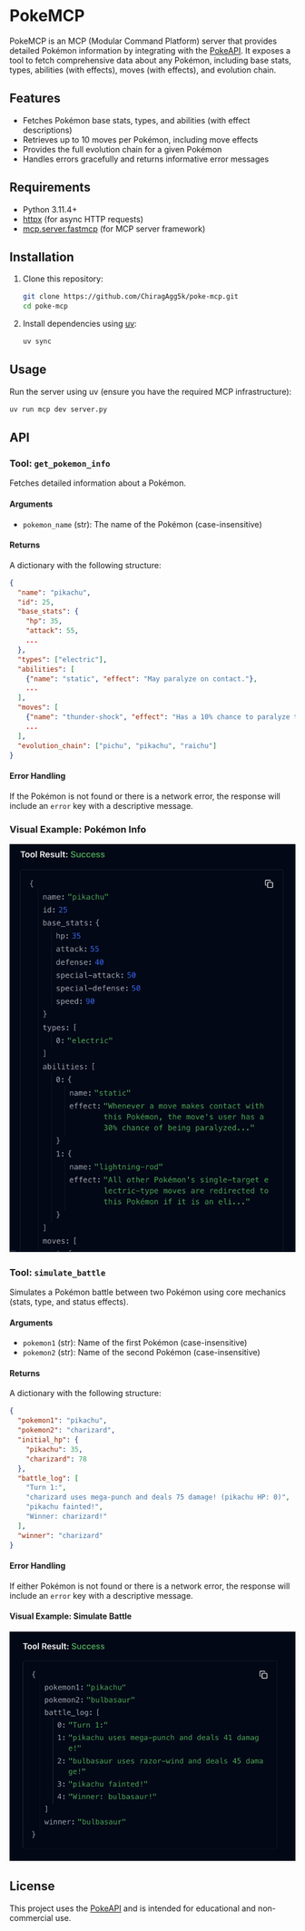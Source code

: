 # PokeMCP

PokeMCP is an MCP (Modular Command Platform) server that provides detailed Pokémon information by integrating with the [PokeAPI](https://pokeapi.co/). It exposes a tool to fetch comprehensive data about any Pokémon, including base stats, types, abilities (with effects), moves (with effects), and evolution chain.

## Features
- Fetches Pokémon base stats, types, and abilities (with effect descriptions)
- Retrieves up to 10 moves per Pokémon, including move effects
- Provides the full evolution chain for a given Pokémon
- Handles errors gracefully and returns informative error messages

## Requirements
- Python 3.11.4+
- [httpx](https://www.python-httpx.org/) (for async HTTP requests)
- [mcp.server.fastmcp](https://github.com/microsoft/mcp) (for MCP server framework)

## Installation
1. Clone this repository:
   ```bash
   git clone https://github.com/ChiragAgg5k/poke-mcp.git
   cd poke-mcp
   ```
2. Install dependencies using [uv](https://github.com/astral-sh/uv):
   ```bash
   uv sync
   ```

## Usage
Run the server using uv (ensure you have the required MCP infrastructure):
```bash
uv run mcp dev server.py
```

## API

### Tool: `get_pokemon_info`
Fetches detailed information about a Pokémon.

#### Arguments
- `pokemon_name` (str): The name of the Pokémon (case-insensitive)

#### Returns
A dictionary with the following structure:
```json
{
  "name": "pikachu",
  "id": 25,
  "base_stats": {
    "hp": 35,
    "attack": 55,
    ...
  },
  "types": ["electric"],
  "abilities": [
    {"name": "static", "effect": "May paralyze on contact."},
    ...
  ],
  "moves": [
    {"name": "thunder-shock", "effect": "Has a 10% chance to paralyze the target."},
    ...
  ],
  "evolution_chain": ["pichu", "pikachu", "raichu"]
}
```

#### Error Handling
If the Pokémon is not found or there is a network error, the response will include an `error` key with a descriptive message.

### Visual Example: Pokémon Info
![Pokémon Info Example](assets/pokemon_info.png)

### Tool: `simulate_battle`
Simulates a Pokémon battle between two Pokémon using core mechanics (stats, type, and status effects).

#### Arguments
- `pokemon1` (str): Name of the first Pokémon (case-insensitive)
- `pokemon2` (str): Name of the second Pokémon (case-insensitive)

#### Returns
A dictionary with the following structure:
```json
{
  "pokemon1": "pikachu",
  "pokemon2": "charizard",
  "initial_hp": {
    "pikachu": 35,
    "charizard": 78
  },
  "battle_log": [
    "Turn 1:",
    "charizard uses mega-punch and deals 75 damage! (pikachu HP: 0)",
    "pikachu fainted!",
    "Winner: charizard!"
  ],
  "winner": "charizard"
}
```

#### Error Handling
If either Pokémon is not found or there is a network error, the response will include an `error` key with a descriptive message.

#### Visual Example: Simulate Battle
![Simulate Battle Example](assets/simulate-_battle.png)

## License
This project uses the [PokeAPI](https://pokeapi.co/) and is intended for educational and non-commercial use.
